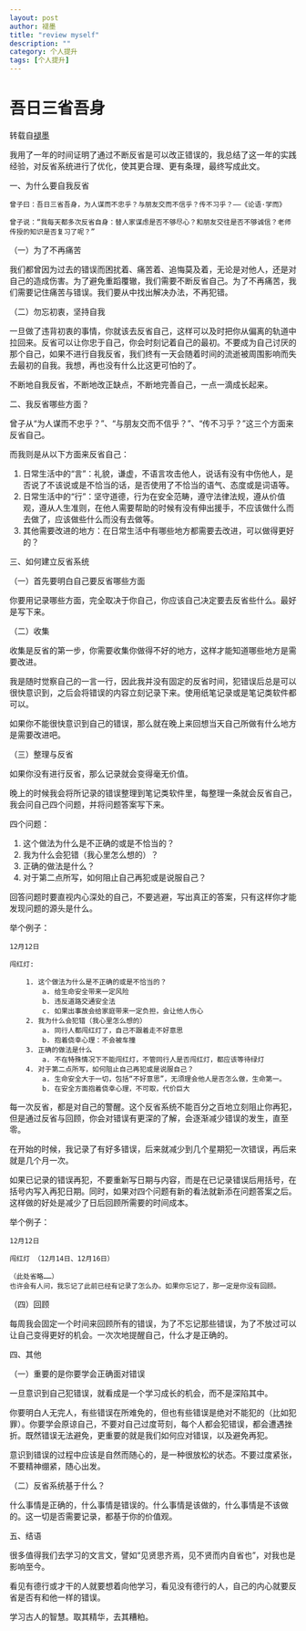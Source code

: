 ```yaml
---
layout: post
author: 褪墨
title: "review myself"
description: ""
category: 个人提升
tags: [个人提升]
---
```

# 吾日三省吾身

转载自[褪墨](http://www.mifengtd.cn/articles/daily-self-reflection-iaidehua.html)

  我用了一年的时间证明了通过不断反省是可以改正错误的，我总结了这一年的实践经验，对反省系统进行了优化，使其更合理、更有条理，最终写成此文。

  一、为什么要自我反省

  	曾子曰：吾日三省吾身，为人谋而不忠乎？与朋友交而不信乎？传不习乎？——《论语·学而》

  	曾子说：“我每天都多次反省自身：替人家谋虑是否不够尽心？和朋友交往是否不够诚信？老师传授的知识是否复习了呢？”

 （一）为了不再痛苦

  我们都曾因为过去的错误而困扰着、痛苦着、追悔莫及着，无论是对他人，还是对自己的造成伤害。为了避免重蹈覆辙，我们需要不断反省自己。为了不再痛苦，我们需要记住痛苦与错误。我们要从中找出解决办法，不再犯错。


 （二）勿忘初衷，坚持自我

  一旦做了违背初衷的事情，你就该去反省自己，这样可以及时把你从偏离的轨道中拉回来。反省可以让你忠于自己，你会时刻记着自己的最初。不要成为自己讨厌的那个自己，如果不进行自我反省，我们终有一天会随着时间的流逝被周围影响而失去最初的自我。我想，再也没有什么比这更可怕的了。

  不断地自我反省，不断地改正缺点，不断地完善自己，一点一滴成长起来。

  二、我反省哪些方面？

  曾子从“为人谋而不忠乎？”、“与朋友交而不信乎？”、“传不习乎？”这三个方面来反省自己。

  而我则是从以下方面来反省自己：

  1. 日常生活中的“言”：礼貌，谦虚，不语言攻击他人，说话有没有中伤他人，是否说了不该说或是不恰当的话，是否使用了不恰当的语气、态度或是词语等。
  2. 日常生活中的“行”：坚守道德，行为在安全范畴，遵守法律法规，遵从价值观，遵从人生准则，在他人需要帮助的时候有没有伸出援手，不应该做什么而去做了，应该做些什么而没有去做等。
  3. 其他需要改进的地方：在日常生活中有哪些地方都需要去改进，可以做得更好的？

  三、如何建立反省系统

  （一）首先要明白自己要反省哪些方面

  你要用记录哪些方面，完全取决于你自己，你应该自己决定要去反省些什么。最好是写下来。

  （二）收集

  收集是反省的第一步，你需要收集你做得不好的地方，这样才能知道哪些地方是需要改进。

  我是随时觉察自己的一言一行，因此我并没有固定的反省时间，犯错误后总是可以很快意识到，之后会将错误的内容立刻记录下来。使用纸笔记录或是笔记类软件都可以。

  如果你不能很快意识到自己的错误，那么就在晚上来回想当天自己所做有什么地方是需要改进吧。

  （三）整理与反省

  如果你没有进行反省，那么记录就会变得毫无价值。

  晚上的时候我会将所记录的错误整理到笔记类软件里，每整理一条就会反省自己，我会问自己四个问题，并将问题答案写下来。

  四个问题：

  1. 这个做法为什么是不正确的或是不恰当的？
  2. 我为什么会犯错（我心里怎么想的）？
  3. 正确的做法是什么？
  4. 对于第二点所写，如何阻止自己再犯或是说服自己？
  
回答问题时要直视内心深处的自己，不要逃避，写出真正的答案，只有这样你才能发现问题的源头是什么。

举个例子：

	12月12日

	闯红灯:	

		1. 这个做法为什么是不正确的或是不恰当的？
			a. 给生命安全带来一定风险
			b. 违反道路交通安全法
			c. 如果出事故会给家庭带来一定负担，会让他人伤心
		2. 我为什么会犯错（我心里怎么想的）
			a. 同行人都闯红灯了，自己不跟着走不好意思
			b. 抱着侥幸心理：不会被车撞
		3. 正确的做法是什么
			a. 不在特殊情况下不能闯红灯，不管同行人是否闯红灯，都应该等待绿灯
		4. 对于第二点所写，如何阻止自己再犯或是说服自己？
			a. 生命安全大于一切，包括“不好意思”，无须理会他人是否怎么做，生命第一。
			b. 在安全方面抱着侥幸心理，不可取，代价巨大

每一次反省，都是对自己的警醒。这个反省系统不能百分之百地立刻阻止你再犯，但是通过反省与回顾，你会对错误有更深的了解，会逐渐减少错误的发生，直至零。

在开始的时候，我记录了有好多错误，后来就减少到几个星期犯一次错误，再后来就是几个月一次。

如果已记录的错误再犯，不要重新写日期与内容，而是在已记录错误后用括号，在括号内写入再犯日期。同时，如果对四个问题有新的看法就新添在问题答案之后。这样做的好处是减少了日后回顾所需要的时间成本。

举个例子：

	12月12日

	闯红灯 （12月14日、12月16日）

	（此处省略……）
	也许会有人问，我忘记了此前已经有记录了怎么办。如果你忘记了，那一定是你没有回顾。

  （四）回顾

  每周我会固定一个时间来回顾所有的错误，为了不忘记那些错误，为了不放过可以让自己变得更好的机会。一次次地提醒自己，什么才是正确的。

  四、其他

  （一）重要的是你要学会正确面对错误

  一旦意识到自己犯错误，就看成是一个学习成长的机会，而不是深陷其中。

  你要明白人无完人，有些错误在所难免的，但也有些错误是绝对不能犯的（比如犯罪）。你要学会原谅自己，不要对自己过度苛刻，每个人都会犯错误，都会遭遇挫折。既然错误无法避免，更重要的就是我们如何应对错误，以及避免再犯。

  意识到错误的过程中应该是自然而随心的，是一种很放松的状态。不要过度紧张，不要精神绷紧，随心出发。

  （二）反省系统基于什么？

  什么事情是正确的，什么事情是错误的。什么事情是该做的，什么事情是不该做的。这一切是否需要记录，都基于你的价值观。

  五、结语

  很多值得我们去学习的文言文，譬如“见贤思齐焉，见不贤而内自省也”，对我也是影响至今。

看见有德行或才干的人就要想着向他学习，看见没有德行的人，自己的内心就要反省是否有和他一样的错误。

学习古人的智慧。取其精华，去其糟粕。